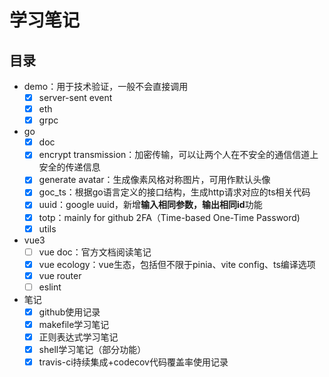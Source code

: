 # 学习笔记

## 目录

- demo：用于技术验证，一般不会直接调用
    - [x] server-sent event
    - [x] eth
    - [x] grpc
- go
    - [x] doc
    - [x] encrypt transmission：加密传输，可以让两个人在不安全的通信信道上安全的传递信息
    - [x] generate avatar：生成像素风格对称图片，可用作默认头像
    - [x] goc_ts：根据go语言定义的接口结构，生成http请求对应的ts相关代码
    - [x] uuid：google uuid，新增**输入相同参数，输出相同id**功能
    - [x] totp：mainly for github 2FA（Time-based One-Time Password)
    - [x] utils
- vue3
    - [ ] vue doc：官方文档阅读笔记
    - [x] vue ecology：vue生态，包括但不限于pinia、vite config、ts编译选项
    - [x] vue router
    - [ ] eslint
- 笔记
    - [x] github使用记录
    - [x] makefile学习笔记
    - [x] 正则表达式学习笔记
    - [x] shell学习笔记（部分功能）
    - [x] travis-ci持续集成+codecov代码覆盖率使用记录

